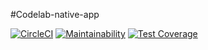 #Codelab-native-app

[![CircleCI](https://circleci.com/gh/luc-tuyishime/Codelab-native-app.svg?style=svg)](https://circleci.com/gh/luc-tuyishime/Codelab-native-app) [![Maintainability](https://api.codeclimate.com/v1/badges/49904ea7bf75e6b41483/maintainability)](https://codeclimate.com/github/luc-tuyishime/Codelab-native-app/maintainability) [![Test Coverage](https://api.codeclimate.com/v1/badges/49904ea7bf75e6b41483/test_coverage)](https://codeclimate.com/github/luc-tuyishime/Codelab-native-app/test_coverage)

